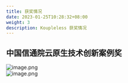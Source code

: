 ```yaml
---
title: 获奖情况
date: 2023-01-25T10:28:32+08:00
weight: 3
description: Koupleless 获奖情况
---
```



## 中国信通院云原生技术创新案例奖
![image.png](https://intranetproxy.alipay.com/skylark/lark/0/2023/png/671/1693822410136-3b6fcf6e-77e4-4ac6-a9c9-5f38956f99a5.png#clientId=u9064f970-d3c7-4&from=paste&height=587&id=ud233717f&originHeight=786&originWidth=1048&originalType=binary&ratio=2&rotation=0&showTitle=false&size=1318357&status=done&style=none&taskId=u50372608-5aa1-4502-98f4-4438f3f21d3&title=&width=782)<br />![image.png](https://intranetproxy.alipay.com/skylark/lark/0/2023/png/671/1693822416217-2145fd25-7f3b-4462-b4f3-cfb89a78e7dc.png#clientId=u9064f970-d3c7-4&from=paste&height=619&id=ua764cfd6&originHeight=786&originWidth=590&originalType=binary&ratio=2&rotation=0&showTitle=false&size=769897&status=done&style=none&taskId=u053ec7ec-6536-422a-98ca-467348bc07d&title=&width=465)


<br/>
